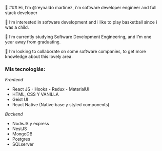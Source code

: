  👋 ### Hi, I’m @reynaldo martinez, i'm software developer engineer and full stack developer
 

 👀 I’m interested in software development and i like to play basketball since i was a child.  
 
 
 🌱 I’m currently studying Software Development Engineering, and I'm one year away from graduating.  
 
 
 💞️ I’m looking to collaborate on some software companies, to get more knowledge about this lovely area.  
 
 
 ### Mis tecnologiás:

*Frontend*
* React JS - Hooks - Redux - MaterialUI
* HTML, CSS Y VANILLA
* Geist UI
* React Native (Native base y styled components)

*Backend*
* NodeJS y express
* NestJS
* MongoDB
* Postgres
* SQLserver




